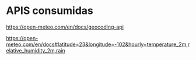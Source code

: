 # APIS consumidas

https://open-meteo.com/en/docs/geocoding-api

https://open-meteo.com/en/docs#latitude=23&longitude=-102&hourly=temperature_2m,relative_humidity_2m,rain
